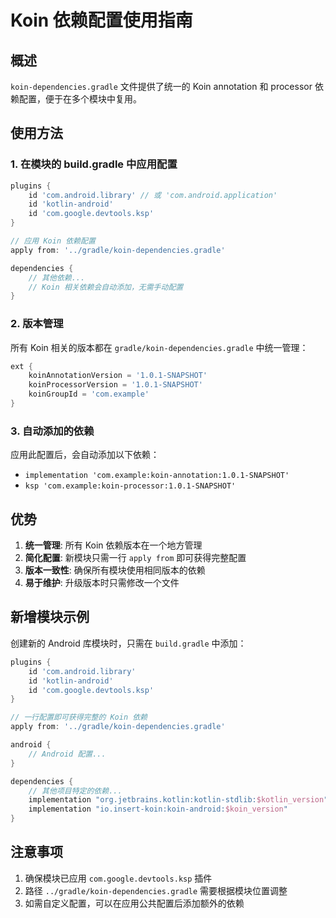 # Koin 依赖配置使用指南

## 概述

`koin-dependencies.gradle` 文件提供了统一的 Koin annotation 和 processor 依赖配置，便于在多个模块中复用。

## 使用方法

### 1. 在模块的 build.gradle 中应用配置

```gradle
plugins {
    id 'com.android.library' // 或 'com.android.application'
    id 'kotlin-android'
    id 'com.google.devtools.ksp'
}

// 应用 Koin 依赖配置
apply from: '../gradle/koin-dependencies.gradle'

dependencies {
    // 其他依赖...
    // Koin 相关依赖会自动添加，无需手动配置
}
```

### 2. 版本管理

所有 Koin 相关的版本都在 `gradle/koin-dependencies.gradle` 中统一管理：

```gradle
ext {
    koinAnnotationVersion = '1.0.1-SNAPSHOT'
    koinProcessorVersion = '1.0.1-SNAPSHOT'
    koinGroupId = 'com.example'
}
```

### 3. 自动添加的依赖

应用此配置后，会自动添加以下依赖：

- `implementation 'com.example:koin-annotation:1.0.1-SNAPSHOT'`
- `ksp 'com.example:koin-processor:1.0.1-SNAPSHOT'`

## 优势

1. **统一管理**: 所有 Koin 依赖版本在一个地方管理
2. **简化配置**: 新模块只需一行 `apply from` 即可获得完整配置
3. **版本一致性**: 确保所有模块使用相同版本的依赖
4. **易于维护**: 升级版本时只需修改一个文件

## 新增模块示例

创建新的 Android 库模块时，只需在 `build.gradle` 中添加：

```gradle
plugins {
    id 'com.android.library'
    id 'kotlin-android'
    id 'com.google.devtools.ksp'
}

// 一行配置即可获得完整的 Koin 依赖
apply from: '../gradle/koin-dependencies.gradle'

android {
    // Android 配置...
}

dependencies {
    // 其他项目特定的依赖...
    implementation "org.jetbrains.kotlin:kotlin-stdlib:$kotlin_version"
    implementation "io.insert-koin:koin-android:$koin_version"
}
```

## 注意事项

1. 确保模块已应用 `com.google.devtools.ksp` 插件
2. 路径 `../gradle/koin-dependencies.gradle` 需要根据模块位置调整
3. 如需自定义配置，可以在应用公共配置后添加额外的依赖